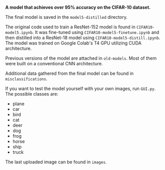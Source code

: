 **A model that achieves over 95% accuracy on the CIFAR-10 dataset.**

The final model is saved in the `model5-distilled` directory.

The original code used to train a ResNet-152 model is found in `CIFAR10-model5.ipynb`.
It was fine-tuned using `CIFAR10-model5-finetune.ipynb` and then distilled into a ResNet-18 model
using `CIFAR10-model5-distill.ipynb`. The model was trained on Google Colab's T4 GPU utilizing CUDA architecture.

Previous versions of the model are attached in `old-models`. Most of them were built on a conventional CNN architecture.

Additional data gathered from the final model can be found in `misclassifications`.

If you want to test the model yourself with your own images, run `GUI.py`. The possible classes are:
- plane
- car
- bird
- cat
- deer
- dog
- frog
- horse
- ship
- truck

The last uploaded image can be found in `images`.